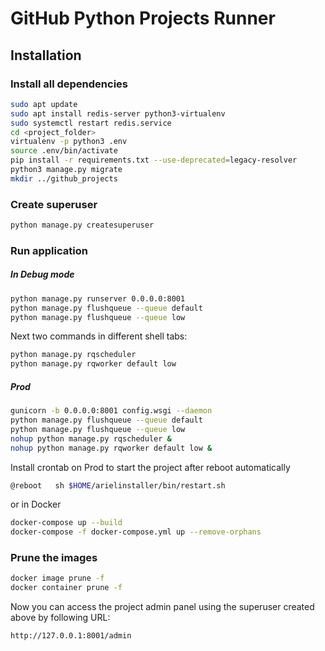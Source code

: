 # GitHub Python Projects Runner

## Installation

### Install all dependencies
```bash
sudo apt update
sudo apt install redis-server python3-virtualenv
sudo systemctl restart redis.service
cd <project_folder>
virtualenv -p python3 .env
source .env/bin/activate
pip install -r requirements.txt --use-deprecated=legacy-resolver
python3 manage.py migrate
mkdir ../github_projects
```

### Create superuser
```bash
python manage.py createsuperuser
```

### Run application
##### In Debug mode
```bash
python manage.py runserver 0.0.0.0:8001
python manage.py flushqueue --queue default
python manage.py flushqueue --queue low
```

Next two commands in different shell tabs:
```bash
python manage.py rqscheduler
python manage.py rqworker default low 
```

##### Prod
```bash
gunicorn -b 0.0.0.0:8001 config.wsgi --daemon
python manage.py flushqueue --queue default
python manage.py flushqueue --queue low
nohup python manage.py rqscheduler &
nohup python manage.py rqworker default low &
```

Install crontab on Prod to start the project after reboot automatically

```bash
@reboot   sh $HOME/arielinstaller/bin/restart.sh
```

or in Docker

```bash
docker-compose up --build
docker-compose -f docker-compose.yml up --remove-orphans
```

### Prune the images
```bash
docker image prune -f
docker container prune -f
```

Now you can access the project admin panel using the superuser created above by following URL:
```bash
http://127.0.0.1:8001/admin
```